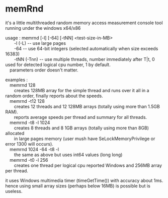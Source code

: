 # memRnd
it's a little multithreaded random memory access measurement console tool running under the windows x64/x86

usage : memrnd [-l] [-64] [-tNN] &lt;test-size-in-MB&gt;<br/>
&emsp;&emsp;-l (-L)     -- use large pages<br/>
&emsp;&emsp;-64         -- use 64-bit integers (selected automatically when size exceeds 16383)<br/>
&emsp;&emsp;-tNN (-Tnn) -- use multiple threads, number immediately after T|t, 0 used for detected logical cpu number, 1 by default.<br/>
&emsp;parameters order doesn't matter.
  
examples :<br/>
&emsp;memrnd 128<br/>
&emsp;&emsp;creates 128MB array for the simple thread and runs over it all in a random order, finally reports about the speeds.<br/>
&emsp;memrnd -t12 128<br/>
&emsp;&emsp;creates 12 threads and 12 128MB arrays (totally using more than 1.5GB RAM).<br/>&emsp;&emsp;reports average speeds per thread and summary for all threads.<br/>
&emsp;memrnd -t8 -l 1024<br/>
&emsp;&emsp;creates 8 threads and 8 1GB arrays (totally using more than 8GB) allocated<br/>&emsp;&emsp;in large pages memory (user mush have SeLockMemoryPrivilege or error 1300 will occurs).<br/>
&emsp;memrnd 1024 -64 -t8 -l<br/>
&emsp;&emsp;the same as above but uses int64 values (long long)<br/>
&emsp;memrnd -t0 -l 256<br/>
&emsp;&emsp;creates one thread per logical cpu reported Windows and 256MB array per thread.<br/>
 
it uses Windows multimedia timer (timeGetTime()) with accuracy about 1ms. hence using small array sizes (perhaps below 16MB) is possible but is useless.<br/>
 
      
    
